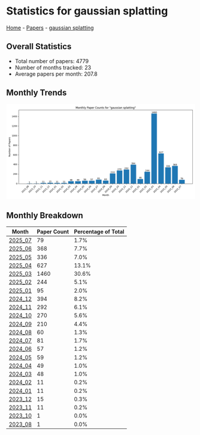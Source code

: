 # Statistics for gaussian splatting

[Home](https://arxcompass.github.io) - [Papers](https://arxcompass.github.io/papers) - [gaussian splatting](https://arxcompass.github.io/papers/gaussian_splatting)

## Overall Statistics

- Total number of papers: 4779
- Number of months tracked: 23
- Average papers per month: 207.8

## Monthly Trends

![Monthly Paper Counts](monthly_stats.png)

## Monthly Breakdown

| Month | Paper Count | Percentage of Total |
| --- | --- | --- |
| [2025_07](./2025_07/papers_1.md) | 79 | 1.7% |
| [2025_06](./2025_06/papers_1.md) | 368 | 7.7% |
| [2025_05](./2025_05/papers_1.md) | 336 | 7.0% |
| [2025_04](./2025_04/papers_1.md) | 627 | 13.1% |
| [2025_03](./2025_03/papers_1.md) | 1460 | 30.6% |
| [2025_02](./2025_02/papers_1.md) | 244 | 5.1% |
| [2025_01](./2025_01/papers_1.md) | 95 | 2.0% |
| [2024_12](./2024_12/papers_1.md) | 394 | 8.2% |
| [2024_11](./2024_11/papers_1.md) | 292 | 6.1% |
| [2024_10](./2024_10/papers_1.md) | 270 | 5.6% |
| [2024_09](./2024_09/papers_1.md) | 210 | 4.4% |
| [2024_08](./2024_08/papers_1.md) | 60 | 1.3% |
| [2024_07](./2024_07/papers_1.md) | 81 | 1.7% |
| [2024_06](./2024_06/papers_1.md) | 57 | 1.2% |
| [2024_05](./2024_05/papers_1.md) | 59 | 1.2% |
| [2024_04](./2024_04/papers_1.md) | 49 | 1.0% |
| [2024_03](./2024_03/papers_1.md) | 48 | 1.0% |
| [2024_02](./2024_02/papers_1.md) | 11 | 0.2% |
| [2024_01](./2024_01/papers_1.md) | 11 | 0.2% |
| [2023_12](./2023_12/papers_1.md) | 15 | 0.3% |
| [2023_11](./2023_11/papers_1.md) | 11 | 0.2% |
| [2023_10](./2023_10/papers_1.md) | 1 | 0.0% |
| [2023_08](./2023_08/papers_1.md) | 1 | 0.0% |
